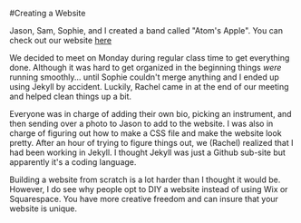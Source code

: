 #Creating a Website

Jason, Sam, Sophie, and I created a band called "Atom's Apple". You can check out our website [here](https://talizhaky.github.io/)

We decided to meet on Monday during regular class time to get everything done. Although it was hard to get organized in the beginning things *were* running smoothly... until Sophie couldn't merge anything and I ended up using Jekyll by accident. Luckily, Rachel came in at the end of our meeting and helped clean things up a bit.

Everyone was in charge of adding their own bio, picking an instrument, and then sending over a photo to Jason to add to the website. I was also in charge of figuring out how to make a CSS file and make the website look pretty. After an hour of trying to figure things out, we (Rachel) realized that I had been working in Jekyll. I thought Jekyll was just a Github sub-site but apparently it's a coding language.

Building a website from scratch is a lot harder than I thought it would be. However, I do see why people opt to DIY a website instead of using Wix or Squarespace. You have more creative freedom and can insure that your website is unique.
